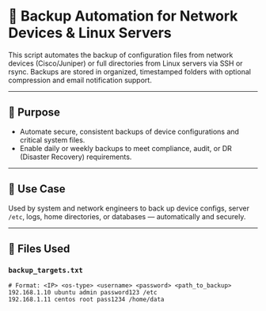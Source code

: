 # 💾 Backup Automation for Network Devices & Linux Servers

This script automates the backup of configuration files from network devices (Cisco/Juniper) or full directories from Linux servers via SSH or rsync. Backups are stored in organized, timestamped folders with optional compression and email notification support.

---

## 🎯 Purpose

- Automate secure, consistent backups of device configurations and critical system files.
- Enable daily or weekly backups to meet compliance, audit, or DR (Disaster Recovery) requirements.

---

## 🔐 Use Case

Used by system and network engineers to back up device configs, server `/etc`, logs, home directories, or databases — automatically and securely.

---

## 📂 Files Used

### `backup_targets.txt`

```text
# Format: <IP> <os-type> <username> <password> <path_to_backup>
192.168.1.10 ubuntu admin password123 /etc
192.168.1.11 centos root pass1234 /home/data
